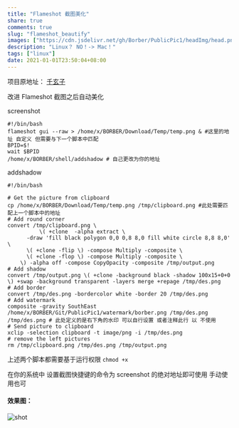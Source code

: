 ```yaml
---
title: "Flameshot 截图美化"
share: true
comments: true
slug: "flameshot_beautify"
images: ["https://cdn.jsdelivr.net/gh/Borber/PublicPic1/headImg/head.png"] 
description: "Linux？ NO！-> Mac！"
tags: ["linux"]
date: 2021-01-01T23:50:04+08:00
---
```


 项目原地址： [千玄子](https://gitlab.com/zjuyk/user-scripts/-/blob/master/.local/bin/addshadow)

改进 Flameshot 截图之后自动美化

screenshot

```shell
#!/bin/bash 
flameshot gui --raw > /home/x/BORBER/Download/Temp/temp.png & #这里的地址 自定义 但需要与下一个脚本中匹配
BPID=$!
wait $BPID                                                                                               /home/x/BORBER/shell/addshadow # 自己更改为你的地址
```

addshadow

```shell
#!/bin/bash

# Get the picture from clipboard
cp /home/x/BORBER/Download/Temp/temp.png /tmp/clipboard.png #此处需要匹配上一个脚本中的地址
# Add round corner
convert /tmp/clipboard.png \
          \( +clone  -alpha extract \
      -draw 'fill black polygon 0,0 0,8 8,0 fill white circle 8,8 8,0' \
      \( +clone -flip \) -compose Multiply -composite \
      \( +clone -flop \) -compose Multiply -composite \
    \) -alpha off -compose CopyOpacity -composite /tmp/output.png
# Add shadow
convert /tmp/output.png \( +clone -background black -shadow 100x15+0+0 \) +swap -background transparent -layers merge +repage /tmp/des.png
# Add border
convert /tmp/des.png -bordercolor white -border 20 /tmp/des.png
# Add watermark
composite -gravity SouthEast /home/x/BORBER/Git/PublicPic1/watermark/borber.png /tmp/des.png /tmp/des.png # 此处定义的是右下角的水印 可以自行设置 或者注释此行 以 不使用
# Send picture to clipboard
xclip -selection clipboard -t image/png -i /tmp/des.png
# remove the left pictures
rm /tmp/clipboard.png /tmp/des.png /tmp/output.png

```

上述两个脚本都需要基于运行权限 `chmod +x` 

在你的系统中 设置截图快捷键的命令为 screenshot 的绝对地址即可使用 手动使用也可

#### 效果图：

![shot](https://cdn.jsdelivr.net/gh/Borber/PublicPic1@master/teach/Flameshot/shot.png)